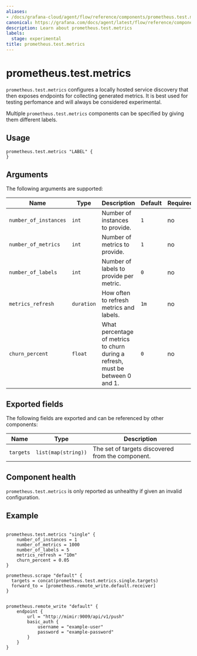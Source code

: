 ```yaml
---
aliases:
- /docs/grafana-cloud/agent/flow/reference/components/prometheus.test.metrics/
canonical: https://grafana.com/docs/agent/latest/flow/reference/components/prometheus.test.metrics/
description: Learn about prometheus.test.metrics  
labels:
  stage: experimental
title: prometheus.test.metrics
---
```


# prometheus.test.metrics
 

`prometheus.test.metrics` configures a locally hosted service discovery that then exposes endpoints 
for collecting generated metrics. It is best used for testing perfomance and will always be considered
experimental.

Multiple `prometheus.test.metrics` components can be specified by giving them
different labels.

## Usage

```
prometheus.test.metrics "LABEL" {
}
```

## Arguments

The following arguments are supported:

Name | Type | Description | Default | Required
---- | ---- | ----------- | ------- | --------
`number_of_instances` | `int`     | Number of instances to provide. | `1` | no
`number_of_metrics` | `int`     | Number of metrics to provide. | `1` | no  
`number_of_labels` | `int`     | Number of labels to provide per metric. | `0` | no
`metrics_refresh` | `duration`     | How often to refresh metrics and labels. | `1m` | no  
`churn_percent` | `float`     | What percentage of metrics to churn during a refresh, must be between 0 and 1. | `0` | no  

## Exported fields

The following fields are exported and can be referenced by other components:

Name      | Type                | Description
--------- | ------------------- | -----------
`targets` | `list(map(string))` | The set of targets discovered from the component.


## Component health

`prometheus.test.metrics` is only reported as unhealthy if given an invalid
configuration.

## Example

```river

prometheus.test.metrics "single" {
    number_of_instances = 1
    number_of_metrics = 1000
    number_of_labels = 5
    metrics_refresh = "10m"
    churn_percent = 0.05
}

prometheus.scrape "default" {
  targets = concat(prometheus.test.metrics.single.targets)
  forward_to = [prometheus.remote_write.default.receiver]
}


prometheus.remote_write "default" {
    endpoint {
        url = "http://mimir:9009/api/v1/push"
        basic_auth {
            username = "example-user"
            password = "example-password"
        } 
    }
}
```


